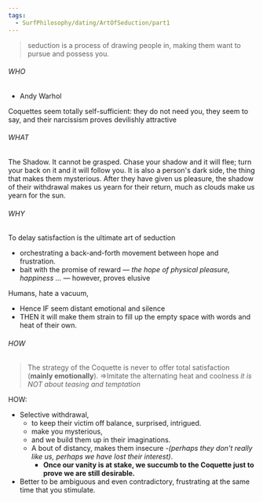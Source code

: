 ```yaml
---
tags:
  - SurfPhilosophy/dating/ArtOfSeduction/part1
---
```

> seduction is a process of drawing people in, making them want to pursue and possess you.

###### WHO
- Andy Warhol

Coquettes seem totally self-sufficient: they do not need you, they seem to say, and their narcissism proves devilishly attractive
###### WHAT
The Shadow. It cannot be grasped. Chase your shadow and it will flee; turn your back on it and it will follow you. It is also a person's dark side, the thing that makes them mysterious. After they have given us pleasure, the shadow of their withdrawal makes us yearn for their return, much as clouds make us yearn for the sun.


###### WHY
To delay satisfaction is the ultimate art of seduction
 - orchestrating a back-and-forth movement between hope and frustration. 
 - bait with the promise of reward — *the hope of physical pleasure, happiness  ...* —  however, proves elusive

Humans, hate a vacuum, 
- Hence IF seem distant emotional and silence  
- THEN it will make them strain to fill up the empty space with words and heat of their own.

###### HOW
> The strategy of the Coquette is never to offer total satisfaction (**mainly emotionally**). =>Imitate the alternating heat and coolness
> *it is NOT about teasing and temptation*

HOW:
- Selective withdrawal, 
	- to keep their victim off balance, surprised, intrigued. 
	- make you mysterious,
	- and we build them up in their imaginations.  
	- A bout of distancy, makes them insecure -*(perhaps they don't really like us, perhaps we have lost their interest)*.
		- **Once our vanity is at stake, we succumb to the Coquette just to prove we are still desirable.**
- Better to be ambiguous and even contradictory, frustrating at the same time that you stimulate. 